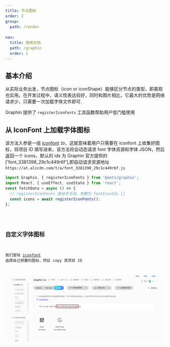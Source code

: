 ```yaml
---
title: 节点图标
order: 2
group:
  path: /render

nav:
  title: 使用文档
  path: /graphin
  order: 1
---
```


## 基本介绍

从实际业务出发，节点图标（icon or iconShape）能够区分节点的类型，即美观也实用。在开发过程中，语义性表达较好，同时和图片相比，它最大的优势是网络请求少，只需要一次加载字体文件即可.

Graphin 提供了 `registerIconFonts` 工具函数帮助用户低门槛使用

## 从 IconFont 上加载字体图标

该方法入参是一组 [iconfont](https://www.iconfont.cn/) `ID`，这就意味着用户只需要在 iconfont 上收集好图标，将项目 ID 填写进来，该方法将会动态请求 font 字体资源和字体 JSON，然后返回一个 icons，默认的 ids 为 Graphin 官方提供的 ['font_3381398_29c1c449r6f'],即自动请求资源地址`https://at.alicdn.com/t/a/font_3381398_29c1c449r6f.js`

```jsx | pure
import Graphin, { registerIconFonts } from '@antv/graphin';
import React, { useEffect, useState } from 'react';
const fetchData = async () => {
  // registerIconFonts 是异步方法，参数为 fontIconIds []
  const icons = await registerIconFonts();
};
```

<code src='./demos/node-icon.tsx'>

## 自定义字体图标

我们登陆 [iconfont](https://www.iconfont.cn/) 选择自己想要的图标，然后 copy 其项目 ID

![image](./image/image-1.png)

<code src='./demos/node-icon-custom.tsx'>
